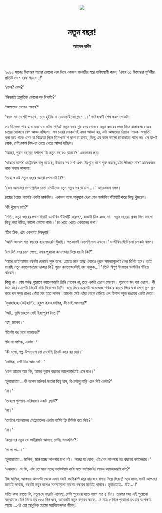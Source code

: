 <div align=center>
<img src=https://images.prothomalo.com/prothomalo-bangla%2F2023-01%2F397f91e7-b406-42ee-8915-937a7a4049fb%2Fnotun_bochor.jpg?rect=0%2C0%2C2700%2C1418&w=1200&ar=40%3A21&auto=format%2Ccompress&ogImage=true&mode=crop&overlay=&overlay_position=bottom&overlay_width_pct=1 />
<br><br>
<h1>নতুন বছর!</h1> 
<h4>আহসান হাবীব</h4>
<br><br>
</div>

২০২২ সালের ডিসেম্বর মাসের কোনো এক দিনে একজন গরুগম্ভীর স্বরে ভবিষ্যদ্বাণী করল, ‘এবার ৩১ ডিসেম্বরে পৃথিবীর প্রতিটি দেশে বরফ পড়বে...!’

‘কেন? কেন?’

‘নিশ্চয়ই প্রাকৃতিক কোনো বড় বিপর্যয়?’

‘আমাদের দেশেও পড়বে?’

‘বরফ সব দেশেই পড়বে...তবে হুইস্কি বা রেডওয়াইনের গ্লাসে...।’ ভবিষ্যদ্বাণী শেষ করল লোকটা।

৩১ ডিসেম্বর পার হয়ে অবশেষে সত্যি সত্যিই নতুন বছর শুরু হয়ে গেছে। নতুন বছরের প্রথম দিনে রাস্তার ধারে এক চায়ের দোকানে বেশ আড্ডা হচ্ছিল। সব চায়ের দোকানেই এমন আড্ডা হয়, এটা আমাদের চিরন্তন ‘সড়ক-সংস্কৃতি’। বলা হয়ে থাকে এসব চা বিক্রেতা দিনে তিন-চার শ কাপ চা বানায়, কিন্তু এক কাপ ভালো চা বানাতে পারে না। সে যা–ই হোক, সেই রকম বিষ–চা খেতে খেতে আড্ডা হচ্ছিল।

‘আচ্ছা, পুরান বছরের মশাগুলা কি নতুন বছরেও থাকবে?’ একজনের প্রশ্ন।

‘থাকবে মানে? মেট্রোরেল চালু হয়েছে, উত্তরার সব মশা এখন মিরপুরে আসা শুরু করছে, টের পাচ্ছেন না?’ আরেকজন নাক গলাল আড্ডায়।

‘তাহলে এই নতুন বছরে আমরা পেলামটা কি?’

‘কেন আমাদের দেশপ্রেমিক নেতা-নেত্রীদের নতুন নতুন সব আশ্বাস...।’ আরেকজন বলল।

চায়ের টংয়ের পাশেই একটা ডাস্টবিন। একজন বয়স্ক মানুষকে দেখা গেল ডাস্টবিন ঘাঁটাঘাঁটি করে কিছু খুঁজছেন।

‘কী খুঁজেন ভাই?’

‘সত্যি, নতুন বছরের প্রথম দিনেই ডাস্টবিন ঘাঁটাঘাঁটি করছেন, কাজটা ঠিক হচ্ছে না। নতুন বছরের প্রথম দিনে ভালো কিছু করা উচিত, ভালো কোনো কাজ।’ চা খেতে খেতে একজনের কথা।

‘ঠিক ঠিক, এটা একদমই বিষদৃশ্য!’  

‘আমি আসলে গত বছরের ক্যালেন্ডারটা খুঁজছি। গতকালই ফেলেছিলাম এখানে।’ ডাস্টবিন ঘেঁটে চলা লোকটা বলল।

‘সে কি! বছর চলে গেছে, এখন পুরানো ক্যালেন্ডার দিয়ে হবেটা কি?’

‘আরে ভাই আমার বছরটা যেভাবে শুরু হলো...তাতে মনে হচ্ছে এবারও পুরান সমস্যাগুলোই ফের রিপিট হবে। তাই ভাবছি নতুন ক্যালেন্ডারের দরকার কি? পুরান ক্যালেন্ডারটাই বরং থাকুক...।’ তিনি দ্বিগুণ উৎসাহে ডাস্টবিন ঘাঁটতে থাকেন।

কিন্তু না। শেষ পর্যন্ত পুরোনো ক্যালেন্ডারটা তিনি পেলেন না, তবে একটা চেরাগ পেলেন। পুরোনো জং ধরা চেরাগ। কী মনে করে চেরাগটা নিয়েই বাড়ি ফিরলেন তিনি। ঘরে ফিরে চেরাগটা ঘষেমেজে পরিষ্কার করতে গিয়ে ঘষা লেগে ভুস ভুস করে ঘন সবুজ রঙের ধোঁয়া বের হতে লাগল। তারপর সেই ধোঁয়া থেকে বেরিয়ে এল বিশাল সবুজ রঙয়ের একটা দৈত্য। 

‘মুহাহাহাহা (অট্টহাসি)...হুকুম করুন মালিক, কী চাই আপনার?’

‘অ্যাঁ...তুমি তাহলে সেই ইচ্ছাপূরণ দৈত্য?’

‘হ্যাঁ, মালিক।’

‘তিনটা বর দেবে আমাকে?’

‘জি না মালিক, একটা।’

‘কী বলো, গল্প-উপন্যাসে তো দেখেছি তিনটা করে বর দেয়।’

‘মালিক, সেই দিন আর নেই।’ 

‘বেশ তাহলে আর কি, আমার পুরান বছরের ক্যালেন্ডারটাই এনে দাও।’

‘মুহাহাহাহা... কী বলেন মালিক! ভালো কিছু চান, বিএমডব্লু গাড়ি এনে দিই একটা?’

‘না।’

‘তাহলে গুলশান-বারিধারায় একটা ফ্ল্যাট?’

‘না।’

‘তাহলে আপনাদের মেট্রোরেলের একটা বার্ষিক ফ্রি টিকিট করে দিই?’ 

‘না।’

‘করোনার নতুন যে ভাইরাসটা আসছে সেটার ভ্যাকসিন?’

‘না না না...।’

‘মুহাহাহাহা... মালিক, মনে হচ্ছে আপনার মাথা নষ্ট। আচ্ছা যা হোক, এই নেন আপনার গত বছরের ক্যালেন্ডার।’

‘ধন্যবাদ। সে কি, এটা তো মনে হচ্ছে ফটোস্ট্যাট কপি মানে ফটোকপি! আসল ক্যালেন্ডারটা কই?’

‘জি মালিক, আপনার আসলটা থেকে এখন সবাই ফটোকপি করে যার যার বাসায় নিয়ে ফিরছে! মনে হচ্ছে সবাই আপনার মতোই ভাবছে, বছরটা নতুন হলেও সমস্যাগুলো আগের বছরের মতোই থাকবে। মুহাহাহাহা...যাই...!!’

সত্যি কথা বলতে কি, নতুন যে বছরটা এসেছে, সেটা পুরোনো হতে লাগে মাত্র ৫ দিন। তারপর সদ্য এই পুরোনো বছরটাকে টেনে নিতে হয় ৩৬০ দিন ধরে, আরেকটা নতুন বছরের কাছে...যে মাত্র ৫ দিনে পুরোনো হওয়ার অপেক্ষায় আছে ...এই তো আধুনিক হোমো স্যাপিয়েন্সদের জীবন!

